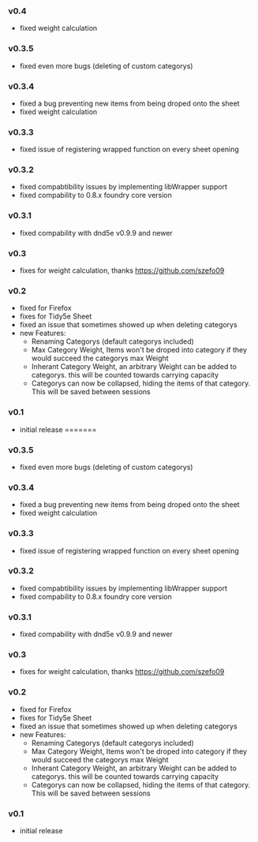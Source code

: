 ### v0.4
 - fixed weight calculation

### v0.3.5
 - fixed even more bugs (deleting of custom categorys)

### v0.3.4
 - fixed a bug preventing new items from being droped onto the sheet
 - fixed weight calculation

### v0.3.3
 - fixed issue of registering wrapped function on every sheet opening

### v0.3.2
 - fixed compabtibility issues by implementing libWrapper support
 - fixed compability to 0.8.x foundry core version

### v0.3.1
 - fixed compability with dnd5e v0.9.9 and newer

### v0.3
 - fixes for weight calculation, thanks https://github.com/szefo09

### v0.2
 - fixed for Firefox
 - fixes for Tidy5e Sheet
 - fixed an issue that sometimes showed up when deleting categorys
 - new Features:
    - Renaming Categorys (default categorys included)
    - Max Category Weight, Items won't be droped into category if they would succeed the categorys max Weight
    - Inherant Category Weight, an arbitrary Weight can be added to categorys. this will be counted towards carrying capacity
    - Categorys can now be collapsed, hiding the items of that category. This will be saved between sessions

### v0.1
 - initial release
=======
### v0.3.5
 - fixed even more bugs (deleting of custom categorys)

### v0.3.4
 - fixed a bug preventing new items from being droped onto the sheet
 - fixed weight calculation

### v0.3.3
 - fixed issue of registering wrapped function on every sheet opening

### v0.3.2
 - fixed compabtibility issues by implementing libWrapper support
 - fixed compability to 0.8.x foundry core version

### v0.3.1
 - fixed compability with dnd5e v0.9.9 and newer

### v0.3
 - fixes for weight calculation, thanks https://github.com/szefo09

### v0.2
 - fixed for Firefox
 - fixes for Tidy5e Sheet
 - fixed an issue that sometimes showed up when deleting categorys
 - new Features:
    - Renaming Categorys (default categorys included)
    - Max Category Weight, Items won't be droped into category if they would succeed the categorys max Weight
    - Inherant Category Weight, an arbitrary Weight can be added to categorys. this will be counted towards carrying capacity
    - Categorys can now be collapsed, hiding the items of that category. This will be saved between sessions

### v0.1
 - initial release
